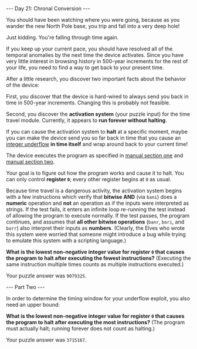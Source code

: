 --- Day 21: Chronal Conversion ---

You should have been watching where you were going, because as you wander the new North Pole base, you trip and fall into a very deep hole!

Just kidding. You're falling through time again.

If you keep up your current pace, you should have resolved all of the temporal anomalies by the next time the device activates. Since you have very little interest in browsing history in 500-year increments for the rest of your life, you need to find a way to get back to your present time.

After a little research, you discover two important facts about the behavior of the device:

First, you discover that the device is hard-wired to always send you back in time in 500-year increments. Changing this is probably not feasible.

Second, you discover the **activation system** (your puzzle input) for the time travel module. Currently, it appears to **run forever without halting**.

If you can cause the activation system to **halt** at a specific moment, maybe you can make the device send you so far back in time that you cause an [integer underflow][underflow] **in time itself** and wrap around back to your current time!

The device executes the program as specified in [manual section one][day_16] and [manual section two][day_19].

[underflow]: https://cwe.mitre.org/data/definitions/191.html
[day_16]: ../../day_16/input/puzzle.md
[day_19]: ../../day_19/input/puzzle.md

Your goal is to figure out how the program works and cause it to halt. You can only control **register `0`**; every other register begins at `0` as usual.

Because time travel is a dangerous activity, the activation system begins with a few instructions which verify that **bitwise AND** (via `bani`) does a **numeric** operation and **not** an operation as if the inputs were interpreted as strings. If the test fails, it enters an infinite loop re-running the test instead of allowing the program to execute normally. If the test passes, the program continues, and assumes that **all other bitwise operations** (`banr`, `bori`, and `borr`) also interpret their inputs as **numbers**. (Clearly, the Elves who wrote this system were worried that someone might introduce a bug while trying to emulate this system with a scripting language.)

**What is the lowest non-negative integer value for register `0` that causes the program to halt after executing the fewest instructions?** (Executing the same instruction multiple times counts as multiple instructions executed.)

Your puzzle answer was `9079325`.

--- Part Two ---

In order to determine the timing window for your underflow exploit, you also need an upper bound:

**What is the lowest non-negative integer value for register `0` that causes the program to halt after executing the most instructions?** (The program must actually halt; running forever does not count as halting.)

Your puzzle answer was `3715167`.

